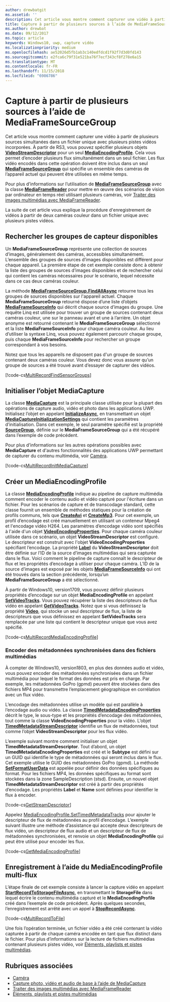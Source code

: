 ```yaml
---
author: drewbatgit
ms.assetid: ''
description: Cet article vous montre comment capturer une vidéo à partir de plusieurs sources simultanées dans un fichier unique avec plusieurs pistes vidéos incorporées.
title: Capture à partir de plusieurs sources à l’aide de MediaFrameSourceGroup
ms.author: drewbat
ms.date: 09/12/2017
ms.topic: article
keywords: Windows10, uwp, capture vidéo
ms.localizationpriority: medium
ms.openlocfilehash: ae52026d5fb1ab3c140edfdcd1f92f7d3d0fd143
ms.sourcegitcommit: e2fca6c79f31e521ba76f7ecf343cf8f278e6a15
ms.translationtype: MT
ms.contentlocale: fr-FR
ms.lasthandoff: 11/15/2018
ms.locfileid: "6986786"
---
```

# <a name="capture-from-multiple-sources-using-mediaframesourcegroup"></a>Capture à partir de plusieurs sources à l’aide de MediaFrameSourceGroup

Cet article vous montre comment capturer une vidéo à partir de plusieurs sources simultanées dans un fichier unique avec plusieurs pistes vidéos incorporées. À partir de RS3, vous pouvez spécifier plusieurs objets **[VideoStreamDescriptor](https://docs.microsoft.com/uwp/api/windows.media.core.videostreamdescriptor)** pour un seul **[MediaEncodingProfile](https://docs.microsoft.com/uwp/api/windows.media.mediaproperties.mediaencodingprofile)**. Cela vous permet d’encoder plusieurs flux simultanément dans un seul fichier. Les flux vidéo encodés dans cette opération doivent être inclus dans un seul **[MediaFrameSourceGroup](https://docs.microsoft.com/uwp/api/windows.media.capture.frames.mediaframesourcegroup)** qui spécifie un ensemble des caméras de l’appareil actuel qui peuvent être utilisées en même temps. 

Pour plus d’informations sur l’utilisation de **[MediaFrameSourceGroup](https://docs.microsoft.com/uwp/api/windows.media.capture.frames.mediaframesourcegroup)** avec la classe **[MediaFrameReader](https://docs.microsoft.com/uwp/api/windows.media.capture.frames.mediaframereader)** pour mettre en œuvre des scénarios de vision par ordinateur en temps réel utilisant plusieurs caméras, voir [Traiter des images multimédias avec MediaFrameReader](process-media-frames-with-mediaframereader.md).

La suite de cet article vous explique la procédure d'enregistrement de vidéos à partir de deux caméras couleur dans un fichier unique avec plusieurs pistes vidéos.

## <a name="find-available-sensor-groups"></a>Rechercher les groupes de capteur disponibles
Un **MediaFrameSourceGroup** représente une collection de sources d’images, généralement des caméras, accessibles simultanément. L’ensemble des groupes de sources d’images disponibles est différent pour chaque appareil. La première étape de cet exemple consiste donc à obtenir la liste des groupes de sources d’images disponibles et de rechercher celui qui contient les caméras nécessaires pour le scénario, lequel nécessite dans ce cas deux caméras couleur.

La méthode **[MediaFrameSourceGroup.FindAllAsync](https://docs.microsoft.com/uwp/api/windows.media.capture.frames.mediaframesourcegroup.FindAllAsync)** retourne tous les groupes de sources disponibles sur l'appareil actuel. Chaque **MediaFrameSourceGroup** retourné dispose d’une liste d’objets **[MediaFrameSourceInfo](https://docs.microsoft.com/uwp/api/windows.media.capture.frames.mediaframesourceinfo)** qui décrit chaque source d’images du groupe. Une requête Linq est utilisée pour trouver un groupe de sources contenant deux caméras couleur, une sur le panneau avant et une à l’arrière. Un objet anonyme est retourné contenant le **MediaFrameSourceGroup** sélectionné et la liste **MediaFrameSourceInfo** pour chaque caméra couleur. Au lieu d’utiliser la syntaxe Linq, vous pouvez également parcourir chaque groupe, puis chaque **MediaFrameSourceInfo** pour rechercher un groupe correspondant à vos besoins.

Notez que tous les appareils ne disposent pas d'un groupe de sources contenant deux caméras couleur. Vous devez donc vous assurer qu’un groupe de sources a été trouvé avant d’essayer de capturer des vidéos.

[!code-cs[MultiRecordFindSensorGroups](./code/SimpleCameraPreview_Win10/cs/MainPage.MultiRecord.xaml.cs#SnippetMultiRecordFindSensorGroups)]

## <a name="initialize-the-mediacapture-object"></a>Initialiser l’objet MediaCapture
La classe **[MediaCapture](https://docs.microsoft.com/uwp/api/windows.media.capture.mediacapture)** est la principale classe utilisée pour la plupart des opérations de capture audio, vidéo et photo dans les applications UWP. Initialisez l’objet en appelant **[InitializeAsync](https://docs.microsoft.com/uwp/api/windows.media.capture.mediacapture.InitializeAsync)**, en transmettant un objet **[MediaCaptureInitializationSettings](https://docs.microsoft.com/uwp/api/windows.media.capture.mediacaptureinitializationsettings)** qui contient les paramètres d’initialisation. Dans cet exemple, le seul paramètre spécifié est la propriété **[SourceGroup](https://docs.microsoft.com/uwp/api/windows.media.capture.mediacaptureinitializationsettings.SourceGroup)**, définie sur le **MediaFrameSourceGroup** qui a été récupéré dans l’exemple de code précédent.

Pour plus d’informations sur les autres opérations possibles avec **MediaCapture** et d'autres fonctionnalités des applications UWP permettant de capturer du contenu multimédia, voir [Caméra](camera.md).

[!code-cs[MultiRecordInitMediaCapture](./code/SimpleCameraPreview_Win10/cs/MainPage.MultiRecord.xaml.cs#SnippetMultiRecordInitMediaCapture)]

## <a name="create-a-mediaencodingprofile"></a>Créer un MediaEncodingProfile
La classe **[MediaEncodingProfile](https://docs.microsoft.com/uwp/api/windows.media.mediaproperties.mediaencodingprofile)** indique au pipeline de capture multimédia comment encoder le contenu audio et vidéo capturé pour l'écriture dans un fichier. Pour les scénarios de capture et de transcodage standard, cette classe fournit un ensemble de méthodes statiques pour la création de profils communs, tels que **[CreateAvi](https://docs.microsoft.com/uwp/api/windows.media.mediaproperties.mediaencodingprofile.createavi)** et **[CreateMp3](https://docs.microsoft.com/uwp/api/windows.media.mediaproperties.mediaencodingprofile.createmp3)**. Pour cet exemple, un profil d’encodage est créé manuellement en utilisant un conteneur Mpeg4 et l'encodage vidéo H264. Les paramètres d’encodage vidéo sont spécifiés à l'aide d'un objet **[VideoEncodingProperties](https://docs.microsoft.com/uwp/api/windows.media.mediaproperties.videoencodingproperties)**. Pour chaque caméra couleur utilisée dans ce scénario, un objet **VideoStreamDescriptor** est configuré. Le descripteur est construit avec l'objet **VideoEncodingProperties** spécifiant l’encodage. La propriété **[Label](https://docs.microsoft.com/uwp/api/windows.media.core.videostreamdescriptor.Label)** du **VideoStreamDescriptor** doit être définie sur l’ID de la source d’images multimédias qui sera capturée dans le flux. Voici comment le pipeline de capture connaît le descripteur de flux et les propriétés d’encodage à utiliser pour chaque caméra. L’ID de la source d’images est exposé par les objets **[MediaFrameSourceInfo](https://docs.microsoft.com/uwp/api/windows.media.capture.frames.mediaframesourceinfo)** qui ont été trouvés dans la section précédente, lorsqu’un **MediaFrameSourceGroup** a été sélectionné.


À partir de Windows10, version1709, vous pouvez définir plusieurs propriétés d’encodage sur un objet **MediaEncodingProfile** en appelant **[SetVideoTracks](https://docs.microsoft.com/uwp/api/windows.media.mediaproperties.mediaencodingprofile.setvideotracks)**. Vous pouvez récupérer la liste des descripteurs de flux vidéo en appelant **[GetVideoTracks](https://docs.microsoft.com/uwp/api/windows.media.mediaproperties.mediaencodingprofile.GetVideoTracks)**. Notez que si vous définissez la propriété **[Video](https://docs.microsoft.com/uwp/api/windows.media.mediaproperties.mediaencodingprofile.Video)**, qui stocke un seul descripteur de flux, la liste de descripteurs que vous définissez en appelant **SetVideoTracks** sera remplacée par une liste qui contient le descripteur unique que vous avez spécifié.


[!code-cs[MultiRecordMediaEncodingProfile](./code/SimpleCameraPreview_Win10/cs/MainPage.MultiRecord.xaml.cs#SnippetMultiRecordMediaEncodingProfile)]

### <a name="encode-timed-metadata-in-media-files"></a>Encoder des métadonnées synchronisées dans des fichiers multimédias

À compter de Windows10, version1803, en plus des données audio et vidéo, vous pouvez encoder des métadonnées synchronisées dans un fichier multimédia pour lequel le format des données est pris en charge. Par exemple, les métadonnées GoPro (gpmd) peuvent être stockées dans des fichiers MP4 pour transmettre l’emplacement géographique en corrélation avec un flux vidéo. 

L’encodage des métadonnées utilise un modèle qui est parallèle à l’encodage audio ou vidéo. La classe [**TimedMetadataEncodingProperties**](https://docs.microsoft.com/uwp/api/windows.media.mediaproperties.timedmetadataencodingproperties) décrit le type, le sous-type et les propriétés d’encodage des métadonnées, tout comme la classe **VideoEncodingProperties** pour la vidéo. L’objet [**TimedMetadataStreamDescriptor**](https://docs.microsoft.com/uwp/api/windows.media.core.timedmetadatastreamdescriptor) identifie un flux de métadonnées, tout comme l’objet **VideoStreamDescriptor** pour les flux vidéo.  

L’exemple suivant montre comment initialiser un objet **TimedMetadataStreamDescriptor**. Tout d’abord, un objet **TimedMetadataEncodingProperties** est créé et le **Subtype** est défini sur un GUID qui identifie le type de métadonnées qui seront inclus dans le flux. Cet exemple utilise le GUID des métadonnées GoPro (gpmd). La méthode [**SetFormatUserData**](https://docs.microsoft.com/uwp/api/windows.media.mediaproperties.timedmetadataencodingproperties.setformatuserdata) est appelée pour définir des données spécifiques au format. Pour les fichiers MP4, les données spécifiques au format sont stockées dans la zone SampleDescription (stsd). Ensuite, un nouvel objet **TimedMetadataStreamDescriptor** est créé à partir des propriétés d’encodage. Les propriétés **Label** et **Name** sont définies pour identifier le flux à encoder. 

[!code-cs[GetStreamDescriptor](./code/SimpleCameraPreview_Win10/cs/MainPage.MultiRecord.xaml.cs#SnippetGetStreamDescriptor)]

Appelez [MediaEncodingProfile.SetTimedMetadataTracks](**https://docs.microsoft.com/uwp/api/windows.media.mediaproperties.mediaencodingprofile.settimedmetadatatracks**) pour ajouter le descripteur de flux de métadonnées au profil d’encodage. L’exemple suivant illustre une méthode d’assistance qui accepte deux descripteurs de flux vidéo, un descripteur de flux audio et un descripteur de flux de métadonnées synchronisées, et renvoie un objet **MediaEncodingProfile** qui peut être utilisé pour encoder les flux.

[!code-cs[GetMediaEncodingProfile](./code/SimpleCameraPreview_Win10/cs/MainPage.MultiRecord.xaml.cs#SnippetGetMediaEncodingProfile)]

## <a name="record-using-the-multi-stream-mediaencodingprofile"></a>Enregistrement à l’aide du MediaEncodingProfile multi-flux
L’étape finale de cet exemple consiste à lancer la capture vidéo en appelant **[StartRecordToStorageFileAsync](https://docs.microsoft.com/uwp/api/windows.media.capture.mediacapture.startrecordtostoragefileasync)**, en transmettant le **StorageFile** dans lequel écrire le contenu multimédia capturé et le **MediaEncodingProfile** créé dans l’exemple de code précédent. Après quelques secondes, l’enregistrement est arrêté avec un appel à **[StopRecordAsync](https://docs.microsoft.com/uwp/api/windows.media.capture.mediacapture.StopRecordAsync)**.

[!code-cs[MultiRecordToFile](./code/SimpleCameraPreview_Win10/cs/MainPage.MultiRecord.xaml.cs#SnippetMultiRecordToFile)]

Une fois l’opération terminée, un fichier vidéo a été créé contenant la vidéo capturée à partir de chaque caméra encodée en tant que flux distinct dans le fichier. Pour plus d’informations sur la lecture de fichiers multimédias contenant plusieurs pistes vidéo, voir [Éléments, playlists et pistes multimédias](media-playback-with-mediasource.md).

## <a name="related-topics"></a>Rubriques associées

* [Caméra](camera.md)
* [Capture photo, vidéo et audio de base à l’aide de MediaCapture](basic-photo-video-and-audio-capture-with-MediaCapture.md)
* [Traiter des images multimédias avec MediaFrameReader](process-media-frames-with-mediaframereader.md)
* [Éléments, playlists et pistes multimédias](media-playback-with-mediasource.md)


 

 




